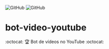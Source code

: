 ![GitHub](https://img.shields.io/github/license/Tarcisio20/bot-video-youtube) ![GitHub](https://img.shields.io/badge/Tarcisio%20Silva-Bot%20Video%20YouTube-yellow)
# bot-video-youtube
:octocat: :trophy:  Bot de vídeos no YouTube :octocat:
